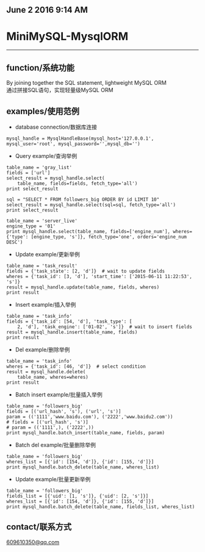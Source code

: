 ## June 2 2016 9:14 AM

# MiniMySQL-MysqlORM

* * *


## function/系统功能

By joining together the SQL statement, lightweight MySQL ORM  
通过拼接SQL语句，实现轻量级MySQL ORM

## examples/使用范例

- database connection/数据库连接
```
mysql_handle = MysqlHandleBase(mysql_host='127.0.0.1', mysql_user='root', mysql_password='',mysql_db='')
```
- Query example/查询举例
```
table_name = 'gray_list'
fields = ['url']
select_result = mysql_handle.select(
    table_name, fields=fields, fetch_type='all')
print select_result
```
```
sql = "SELECT * FROM followers_big ORDER BY id LIMIT 10"
select_result = mysql_handle.select(sql=sql, fetch_type='all')
print select_result
```
```
table_name = 'server_live'
engine_type = '01'
print mysql_handle.select(table_name, fields=['engine_num'], wheres={'type': [engine_type, 's']}, fetch_type='one', orders='engine_num DESC')
```

- Update example/更新举例
```
table_name = 'task_result'
fields = {'task_state': [2, 'd']}  # wait to update fields
wheres = {'task_id': [3, 'd'], 'start_time': ['2015-06-11 11:22:53', 's']}
result = mysql_handle.update(table_name, fields, wheres)
print result
```

- Insert example/插入举例
```
table_name = 'task_info'
fields = {'task_id': [54, 'd'], 'task_type': [
    2, 'd'], 'task_engine': ['01-02', 's']}  # wait to insert fields
result = mysql_handle.insert(table_name, fields)
print result
```

- Del example/删除举例
```
table_name = 'task_info'
wheres = {'task_id': [46, 'd']}  # select condition
result = mysql_handle.delete(
    table_name, wheres=wheres)
print result
```

- Batch insert example/批量插入举例
```
table_name = 'followers_big'
fields = [('url_hash', 's'), ('url', 's')]
param = (('1111','www.baidu.com'), ('2222','www.baidu2.com'))
# fields = [('url_hash', 's')]
# param = (('1111',), ('2222',))
print mysql_handle.batch_insert(table_name, fields, param)
```

- Batch del example/批量删除举例
```
table_name = 'followers_big'
wheres_list = [{'id': [154, 'd']}, {'id': [155, 'd']}]
print mysql_handle.batch_delete(table_name, wheres_list)
```

- Update example/批量更新举例
```
table_name = 'followers_big'
fields_list = [{'uid': [1, 's']}, {'uid': [2, 's']}]
wheres_list = [{'id': [154, 'd']}, {'id': [155, 'd']}]
print mysql_handle.batch_delete(table_name, fields_list, wheres_list)
```

## contact/联系方式


609610350@qq.com
